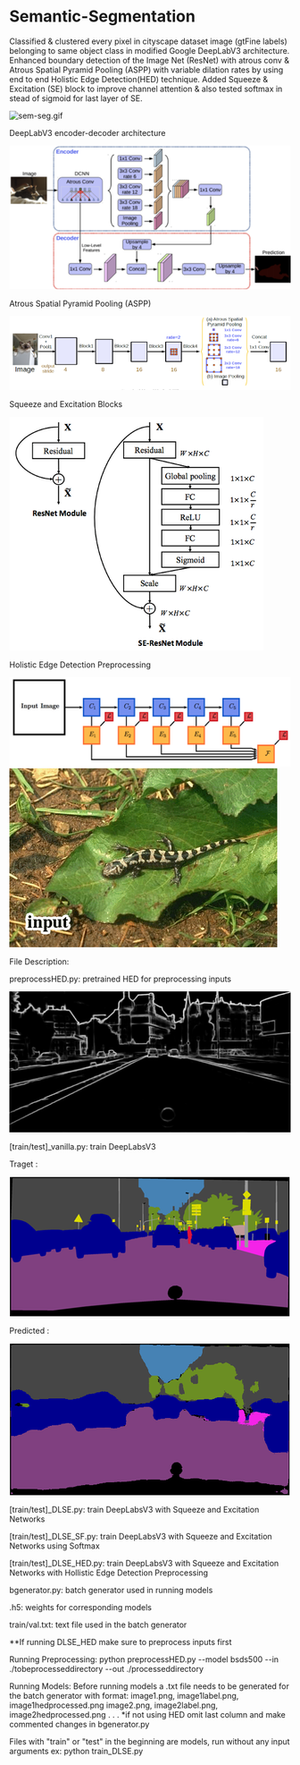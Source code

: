 # Semantic-Segmentation
Classified &amp; clustered every pixel in cityscape dataset image (gtFine labels) belonging to same object class in modified Google DeepLabV3 architecture. Enhanced boundary detection of the Image Net (ResNet) with atrous conv &amp; Atrous Spatial Pyramid Pooling (ASPP) with variable dilation rates by using end to end Holistic Edge Detection(HED) technique. Added Squeeze &amp; Excitation (SE) block to improve channel attention &amp; also tested softmax in stead of sigmoid for last layer of SE.

![sem-seg.gif](https://github.com/SatishKumarAnbalagan/Semantic-Segmentation/blob/master/results/sem_seg.gif)

DeepLabV3 encoder-decoder architecture

![DeepLabV3_en-de_arch.jpg](https://github.com/SatishKumarAnbalagan/Semantic-Segmentation/blob/master/results/DeepLabV3_en-de_arch.jpg)

Atrous Spatial Pyramid Pooling (ASPP) 

![ASPP.jpg](https://github.com/SatishKumarAnbalagan/Semantic-Segmentation/blob/master/results/ASPP.jpg)

Squeeze and Excitation Blocks

![SE.jpg](https://github.com/SatishKumarAnbalagan/Semantic-Segmentation/blob/master/results/SE.jpg)

Holistic Edge Detection Preprocessing

![HED1.png](https://github.com/SatishKumarAnbalagan/Semantic-Segmentation/blob/master/results/HED1.png)
![comparison.gif](https://github.com/SatishKumarAnbalagan/Semantic-Segmentation/blob/master/results/comparison.gif)

File Description:

preprocessHED.py: pretrained HED for preprocessing inputs

![aachen_000001_000019_leftImg8bit_boundary.png](https://github.com/SatishKumarAnbalagan/Semantic-Segmentation/blob/master/results/aachen_000001_000019_leftImg8bit_boundary.png)

[train/test]_vanilla.py: train DeepLabsV3

Traget :

![V1.jpg](https://github.com/SatishKumarAnbalagan/Semantic-Segmentation/blob/master/results/V1.jpg)

Predicted :

![V2.jpg](https://github.com/SatishKumarAnbalagan/Semantic-Segmentation/blob/master/results/V2.jpg)

[train/test]_DLSE.py: train DeepLabsV3 with Squeeze and Excitation Networks

[train/test]_DLSE_SF.py: train DeepLabsV3 with Squeeze and Excitation Networks using Softmax

[train/test]_DLSE_HED.py: train DeepLabsV3 with Squeeze and Excitation Networks with Hollistic Edge Detection Preprocessing

bgenerator.py: batch generator used in running models

.h5: weights for corresponding models

train/val.txt: text file used in the batch generator 

**If running DLSE_HED make sure to preprocess inputs first

Running Preprocessing:
python preprocessHED.py --model bsds500 --in ./tobeprocesseddirectory --out ./processeddirectory


Running Models:
Before running models a .txt file needs to be generated for the batch generator with format:
image1.png, image1label.png, image1hedprocessed.png
image2.png, image2label.png, image2hedprocessed.png
.
.
.
*if not using HED omit last column and make commented changes in bgenerator.py

Files with "train" or "test" in the beginning are models, run without any input arguments 
ex: python train_DLSE.py


